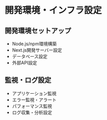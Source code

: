 # 開発環境・インフラ設定

## 開発環境セットアップ

- Node.js/npm環境構築
- Next.js開発サーバー設定
- データベース設定
- 外部API設定

## 監視・ログ設定

- アプリケーション監視
- エラー監視・アラート
- パフォーマンス監視
- ログ収集・分析設定
